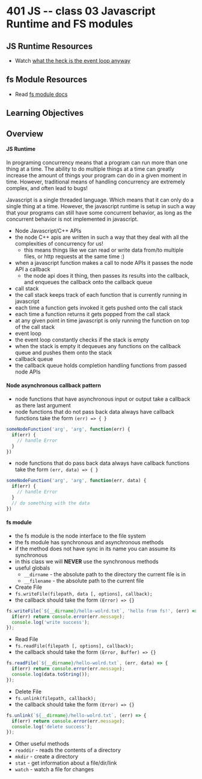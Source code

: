 401 JS -- class 03 Javascript Runtime and FS modules
===

## JS Runtime Resources
* Watch [what the heck is the event loop anyway]

## fs Module Resources
* Read [fs module docs]

## Learning Objectives

## Overview
#### JS Runtime
In programing concurrency means that a program can run more than one thing at a time. The ability to do multiple things at a time can greatly increase the amount of things your program can do in a given moment in time. However, traditional means of handling concurrency are extremely complex, and often lead to bugs!

Javascript is a single threaded language. Which means that it can only do a single thing at a time. However, the javascript runtime is setup in such a way that your programs can still have some concurrent behavior, as long as the concurrent behavior is not implemented in javascript.
* Node Javascript/C++ APIs
 * the node C++ apis are written in such a way that they deal with all the complexities of concurrency for us!
   * this means things like we can read or write data from/to multiple files, or http requests at the same time :)
 * when a javascript function makes a call to node APIs it passes the node API a callback
   * the node api does it thing, then passes its results into the callback, and enqueues the callback onto the callback queue
* call stack
 * the call stack keeps track of each function that is currently running in javascript
 * each time a function gets invoked it gets pushed onto the call stack
 * each time a function returns it gets popped from the call stack
 * at any given point in time javascript is only running the function on top of the call stack
* event loop
 * the event loop constantly checks if the stack is empty
 * when the stack is empty it dequeues any functions on the callback queue and pushes them onto the stack
* callback queue
 * the callback queue holds completion handling functions from passed node APIs

#### Node asynchronous callback pattern
* node functions that have asynchronous input or output take a callback as there last argument
* node functions that do not pass back data always have callback functions take the form `(err) => { }`
``` javascript
someNodeFunction('arg', 'arg', function(err) {
  if(err) {
    // handle Error
  }
})
```
* node functions that do pass back data always have callback functions take the form `(err, data) => { }`
``` javascript
someNodeFunction('arg', 'arg', function(err, data) {
  if(err) {
    // handle Error
  }
  // do something with the data
})
```

#### fs module
* the fs module is the node interface to the file system
* the fs module has synchronous and asynchronous methods
* if the method does not have sync in its name you can assume its synchronous
* in this class we will **NEVER** use the synchronous methods
* useful globals
  * `__dirname` - the absolute path to the directory the current file is in
  * `__filename` - the absolute path to the current file
* Create File
 * `fs.writeFile(filepath, data [, options], callback);`
 * the callback should take the form `(Error) => {}`
``` javascript
fs.writeFile(`${__dirname}/hello-wolrd.txt`, 'hello from fs!', (err) => {
  if(err) return console.error(err.message);
  console.log('write success');
});
```
* Read File
 * `fs.readFile(filepath [, options], callback);`
 * the callback should take the form `(Error, Buffer) => {}`

``` javascript
fs.readFile(`${__dirname}/hello-wolrd.txt`, (err, data) => {
  if(err) return console.error(err.message);
  console.log(data.toString());
});
```
* Delete File
 * `fs.unlink(filepath, callback);`
 * the callback should take the form `(Error) => {}`
``` javascript
fs.unlink(`${__dirname}/hello-wolrd.txt`, (err) => {
  if(err) return console.error(err.message);
  console.log('delete success');
});
```
* Other useful methods
 * `readdir` - reads the contents of a directory
 * `mkdir` - create a directory
 * `stat` - get information about a file/dir/link
 * `watch` - watch a file for changes

<!--links -->
[what the heck is the event loop anyway]: https://www.youtube.com/watch?v=8aGhZQkoFbQ
[fs module docs]: https://nodejs.org/dist/latest-v6.x/docs/api/fs.html
